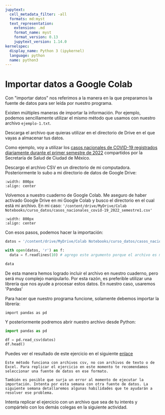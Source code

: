 ```yaml
---
jupytext:
  cell_metadata_filter: -all
  formats: md:myst
  text_representation:
    extension: .md
    format_name: myst
    format_version: 0.13
    jupytext_version: 1.14.0
kernelspec:
  display_name: Python 3 (ipykernel)
  language: python
  name: python3
---
```


# Importar datos a Google Colab

Con "importar datos" nos referimos a la manera en la que preparamos la fuente de datos para ser leída por nuestro programa.

Existen múltiples maneras de importar la información. Por ejemplo, podemos sencillamente utilizar el mismo método que usamos con nuestro archivo `ejemplo-1.txt`.

Descarga el archivo que quieras utilizar en el directorio de Drive en el que vayas a almacenar tus datos.

Como ejemplo, voy a utilizar los [casos nacionales de COVID-19 registrados diariamente durante el primer semestre de 2022](https://datos.cdmx.gob.mx/dataset/casos-asociados-a-covid-19/resource/e5f65f40-5904-492a-ae33-1ea98fb73d78?inner_span=True) compartidos por la Secretaría de Salud de Ciudad de México.

Descargo el archivo CSV en un directorio de mi computadora. Posteriormente lo subo a mi directorio de datos de Google Drive:

``` {image} ../_static/imgs/fuente-datos/subir_a_drive.gif
:width: 800px
:align: center
```

Volvemos a nuestro cuaderno de Google Colab. Me aseguro de haber activado Google Drive en mi Google Colab y busco el directorio en el cual está mi archivo. En mi caso: `'/content/drive/MyDrive/Colab Notebooks/curso_datos/casos_nacionales_covid-19_2022_semestre1.csv'`

```{image} ../_static/imgs/fuente-datos/ruta_archivo.png
:width: 800px
:align: center
```

Con esos pasos, podemos hacer la importación:

```python
datos = '/content/drive/MyDrive/Colab Notebooks/curso_datos/casos_nacionales_covid-19_2022_semestre1.csv'

with open(datos, 'r') as f:
  data = f.readlines(10) # agrego este argumento porque el archivo es muy extenso.

data
```

De esta manera hemos logrado incluir el archivo en nuestro cuaderno, pero será muy complejo manipularlo. Por esta razón, es preferible utilizar una librería que nos ayude a procesar estos datos. En nuestro caso, usaremos 'Pandas'

Para hacer que nuestro programa funcione, solamente debemos importar la librería:

`import pandas as pd`

Y posteriormente podremos abrir nuestro archivo desde Python:

```python
import pandas as pd

df = pd.read_csv(datos)
df.head()
```

Puedes ver el resultado de este ejercicio en el siguiente [enlace](https://colab.research.google.com/gist/jairomelo/dca189c897e87b74d5469906d7a9e1fb/mi-cuaderno-de-datos.ipynb)

``` {admonition} Problemas comunes
Este método funciona con archivos csv, no con archivos de texto o de Excel. Para replicar el ejercicio en este momento te recomendamos seleccionar una fuente de datos en ese formato. 

También es posible que surja un error al momento de ejecutar la importación. Intenta por esta semana con otra fuente de datos. La siguiente semana detallaremos algunas habilidades que te ayudarán a resolver ese problema.
```

Intenta replicar el ejercicio con un archivo que sea de tu interés y compártelo con los demás colegas en la siguiente actividad.
